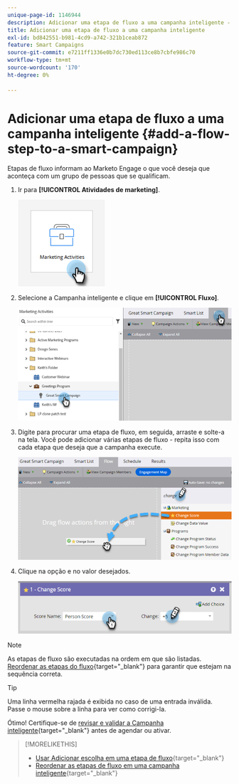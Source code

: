 ```yaml
---
unique-page-id: 1146944
description: Adicionar uma etapa de fluxo a uma campanha inteligente - Documentação do Marketo - Documentação do produto
title: Adicionar uma etapa de fluxo a uma campanha inteligente
exl-id: bd842551-b981-4cd9-a742-321b1ceab872
feature: Smart Campaigns
source-git-commit: e7211ff1336e0b7dc730ed113ce8b7cbfe986c70
workflow-type: tm+mt
source-wordcount: '170'
ht-degree: 0%

---
```


# Adicionar uma etapa de fluxo a uma campanha inteligente {#add-a-flow-step-to-a-smart-campaign}

Etapas de fluxo informam ao Marketo Engage o que você deseja que aconteça com um grupo de pessoas que se qualificam.

1. Ir para **[!UICONTROL Atividades de marketing]**.

   ![](assets/add-a-flow-step-to-a-smart-campaign-1.png)

1. Selecione a Campanha inteligente e clique em **[!UICONTROL Fluxo]**.

   ![](assets/add-a-flow-step-to-a-smart-campaign-2.png)

1. Digite para procurar uma etapa de fluxo, em seguida, arraste e solte-a na tela. Você pode adicionar várias etapas de fluxo - repita isso com cada etapa que deseja que a campanha execute.

   ![](assets/add-a-flow-step-to-a-smart-campaign-3.png)

1. Clique na opção e no valor desejados.

   ![](assets/add-a-flow-step-to-a-smart-campaign-4.png)

>[!NOTE]
>
>As etapas de fluxo são executadas na ordem em que são listadas. [Reordenar as etapas do fluxo](/help/marketo/product-docs/core-marketo-concepts/smart-campaigns/flow-actions/reorder-the-flow-steps-in-a-smart-campaign.md){target="_blank"} para garantir que estejam na sequência correta.

>[!TIP]
>
>Uma linha vermelha rajada é exibida no caso de uma entrada inválida. Passe o mouse sobre a linha para ver como corrigi-la.

Ótimo! Certifique-se de [revisar e validar a Campanha inteligente](/help/marketo/product-docs/core-marketo-concepts/smart-campaigns/creating-a-smart-campaign/smart-campaign-checklist.md){target="_blank"} antes de agendar ou ativar.

>[!MORELIKETHIS]
>
>* [Usar Adicionar escolha em uma etapa de fluxo](/help/marketo/product-docs/core-marketo-concepts/smart-campaigns/flow-actions/use-add-choice-in-a-flow-step.md){target="_blank"}
>* [Reordenar as etapas de fluxo em uma campanha inteligente](/help/marketo/product-docs/core-marketo-concepts/smart-campaigns/flow-actions/reorder-the-flow-steps-in-a-smart-campaign.md){target="_blank"}
